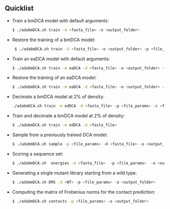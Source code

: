 ## Quicklist

- Train a bmDCA model with default arguments:
  ```bash
  $ ./adabmDCA.sh train -d <fasta_file> -o <output_folder>
  ```

- Restore the training of a bmDCA model:
  
  ```bash
   $ ./adabmDCA.sh train -d <fasta_file> -o <output_folder> -p <file_params> -c <file_chains>
  ```

- Train an eaDCA model with default arguments:
  ```bash
  $ ./adabmDCA.sh train -m eaDCA -d <fasta_file> -o <output_folder> --nsweeps 5
  ```

- Restore the training of an eaDCA model:
  ```bash
  $ ./adabmDCA.sh train -m eaDCA -d <fasta_file> -o <output_folder> -p <file_params> -c <file_chains>
  ```

- Decimate a bmDCA model at 2\% of density:
  ```bash
  ./adabmDCA.sh train -m edDCA -d <fasta_file> -p <file_params> -c <file_chains>
  ```

- Train and decimate a bmDCA model at 2\% of density:
  ```bash
  $ ./adabmDCA.sh train -m edDCA -d <fasta_file> 
  ```

- Sample from a previously trained DCA model:
  ```bash
  $ ./adabmDCA.sh sample -p <file_params> -d <fasta_file> -o <output_folder> --ngen <num_gen>
  ```

- Scoring a sequence set:
  ```bash
  $ ./adabmDCA.sh  energies -d <fasta_file>  -p <file_params>  -o <output_folder>
  ```

- Generating a single mutant library starting from a wild type:
  ```bash
  $ ./adabmDCA.sh DMS -d <WT> -p <file_params> -o <output_folder>
  ```

- Computing the matrix of Frobenius norms for the contact prediction:
  ```bash
  $ ./adabmDCA.sh contacts -p <file_params> -o <output_folder>
  ```